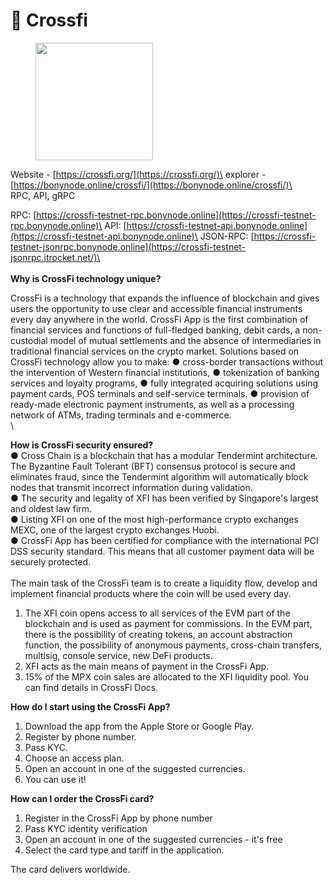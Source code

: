 # 🚀 Crossfi

<figure><img src="https://itrocket.net/_next/image/?url=%2F_next%2Fstatic%2Fmedia%2Fcrossfi.02179603.jpg&#x26;w=96&#x26;q=75" alt="" width="188"><figcaption></figcaption></figure>

Website - [https://crossfi.org/](https://crossfi.org/)\
explorer - [https://bonynode.online/crossfi/](https://bonynode.online/crossfi/)\
\
RPC, API, gRPC

RPC: [https://crossfi-testnet-rpc.bonynode.online](https://crossfi-testnet-rpc.bonynode.online)\
API: [https://crossfi-testnet-api.bonynode.online](https://crossfi-testnet-api.bonynode.online)\
JSON-RPC: [https://crossfi-testnet-jsonrpc.bonynode.online](https://crossfi-testnet-jsonrpc.itrocket.net/)\
\
\
**Why is CrossFi technology unique?**&#x20;

CrossFi is a technology that expands the influence of blockchain and gives users the opportunity to use clear and accessible financial instruments every day anywhere in the world. CrossFi App is the first combination of financial services and functions of full-fledged banking, debit cards, a non-custodial model of mutual settlements and the absence of intermediaries in traditional financial services on the crypto market. Solutions based on CrossFi technology allow you to make: ● cross-border transactions without the intervention of Western financial institutions, ● tokenization of banking services and loyalty programs, ● fully integrated acquiring solutions using payment cards, POS terminals and self-service terminals. ● provision of ready-made electronic payment instruments, as well as a processing network of ATMs, trading terminals and e-commerce.\
\


**How is CrossFi security ensured?** \
● Cross Chain is a blockchain that has a modular Tendermint architecture. The Byzantine Fault Tolerant (BFT) consensus protocol is secure and eliminates fraud, since the Tendermint algorithm will automatically block nodes that transmit incorrect information during validation. \
● The security and legality of XFI has been verified by Singapore's largest and oldest law firm. \
● Listing XFI on one of the most high-performance crypto exchanges MEXC, one of the largest crypto exchanges Huobi. \
● CrossFi App has been certified for compliance with the international PCI DSS security standard. This means that all customer payment data will be securely protected. \
\
The main task of the CrossFi team is to create a liquidity flow, develop and implement financial products where the coin will be used every day.

1. The XFI coin opens access to all services of the EVM part of the blockchain and is used as payment for commissions. In the EVM part, there is the possibility of creating tokens, an account abstraction function, the possibility of anonymous payments, cross-chain transfers, multisig, console service, new DeFi products.
2. XFI acts as the main means of payment in the CrossFi App.
3. 15% of the MPX coin sales are allocated to the XFI liquidity pool. You can find details in CrossFi Docs.

**How do I start using the CrossFi App?**

1. Download the app from the Apple Store or Google Play.
2. Register by phone number.
3. Pass KYC.
4. Choose an access plan.
5. Open an account in one of the suggested currencies.
6. You can use it!

**How can I order the CrossFi card?**

1. Register in the CrossFi App by phone number
2. Pass KYC identity verification
3. Open an account in one of the suggested currencies - it's free
4. Select the card type and tariff in the application.

The card delivers worldwide.



### &#x20;<a href="#rpc" id="rpc"></a>
